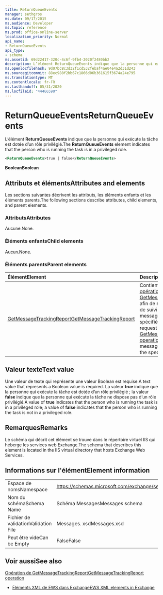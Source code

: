 ```yaml
---
title: ReturnQueueEvents
manager: sethgros
ms.date: 09/17/2015
ms.audience: Developer
ms.topic: reference
ms.prod: office-online-server
localization_priority: Normal
api_name:
- ReturnQueueEvents
api_type:
- schema
ms.assetid: 69d22417-320c-4c6f-9fb4-2020f2480bb2
description: L’élément ReturnQueueEvents indique que la personne qui exécute la tâche est dotée d’un rôle privilégié.
ms.openlocfilehash: 9d07bc8c3d32f1cd532febaf4ae04e4a2d31d243
ms.sourcegitcommit: 88ec988f2bb67c1866d06b361615f3674a24e795
ms.translationtype: MT
ms.contentlocale: fr-FR
ms.lasthandoff: 05/31/2020
ms.locfileid: "44466590"
---
```

# <a name="returnqueueevents"></a><span data-ttu-id="59e5a-103">ReturnQueueEvents</span><span class="sxs-lookup"><span data-stu-id="59e5a-103">ReturnQueueEvents</span></span>

<span data-ttu-id="59e5a-104">L’élément **ReturnQueueEvents** indique que la personne qui exécute la tâche est dotée d’un rôle privilégié.</span><span class="sxs-lookup"><span data-stu-id="59e5a-104">The **ReturnQueueEvents** element indicates that the person who is running the task is in a privileged role.</span></span> 
  
```XML
<ReturnQueueEvents>true | false</ReturnQueueEvents>
```

 <span data-ttu-id="59e5a-105">**Boolean**</span><span class="sxs-lookup"><span data-stu-id="59e5a-105">**Boolean**</span></span>
## <a name="attributes-and-elements"></a><span data-ttu-id="59e5a-106">Attributs et éléments</span><span class="sxs-lookup"><span data-stu-id="59e5a-106">Attributes and elements</span></span>

<span data-ttu-id="59e5a-107">Les sections suivantes décrivent les attributs, les éléments enfants et les éléments parents.</span><span class="sxs-lookup"><span data-stu-id="59e5a-107">The following sections describe attributes, child elements, and parent elements.</span></span>
  
### <a name="attributes"></a><span data-ttu-id="59e5a-108">Attributs</span><span class="sxs-lookup"><span data-stu-id="59e5a-108">Attributes</span></span>

<span data-ttu-id="59e5a-109">Aucune.</span><span class="sxs-lookup"><span data-stu-id="59e5a-109">None.</span></span>
  
### <a name="child-elements"></a><span data-ttu-id="59e5a-110">Éléments enfants</span><span class="sxs-lookup"><span data-stu-id="59e5a-110">Child elements</span></span>

<span data-ttu-id="59e5a-111">Aucun.</span><span class="sxs-lookup"><span data-stu-id="59e5a-111">None.</span></span>
  
### <a name="parent-elements"></a><span data-ttu-id="59e5a-112">Éléments parents</span><span class="sxs-lookup"><span data-stu-id="59e5a-112">Parent elements</span></span>

|<span data-ttu-id="59e5a-113">**Élément**</span><span class="sxs-lookup"><span data-stu-id="59e5a-113">**Element**</span></span>|<span data-ttu-id="59e5a-114">**Description**</span><span class="sxs-lookup"><span data-stu-id="59e5a-114">**Description**</span></span>|
|:-----|:-----|
|[<span data-ttu-id="59e5a-115">GetMessageTrackingReport</span><span class="sxs-lookup"><span data-stu-id="59e5a-115">GetMessageTrackingReport</span></span>](getmessagetrackingreport.md) <br/> |<span data-ttu-id="59e5a-116">Contient la demande pour l' [opération GetMessageTrackingReport](getmessagetrackingreport-operation.md) afin de récupérer le rapport de suivi complet des messages pour l’ID spécifié.</span><span class="sxs-lookup"><span data-stu-id="59e5a-116">Contains the request for the [GetMessageTrackingReport operation](getmessagetrackingreport-operation.md) to retrieve the full message tracking report for the specified ID.</span></span>  <br/> |
   
## <a name="text-value"></a><span data-ttu-id="59e5a-117">Valeur texte</span><span class="sxs-lookup"><span data-stu-id="59e5a-117">Text value</span></span>

<span data-ttu-id="59e5a-118">Une valeur de texte qui représente une valeur Boolean est requise.</span><span class="sxs-lookup"><span data-stu-id="59e5a-118">A text value that represents a Boolean value is required.</span></span> <span data-ttu-id="59e5a-119">La valeur **true** indique que la personne qui exécute la tâche est dotée d’un rôle privilégié ; la valeur **false** indique que la personne qui exécute la tâche ne dispose pas d’un rôle privilégié.</span><span class="sxs-lookup"><span data-stu-id="59e5a-119">A value of **true** indicates that the person who is running the task is in a privileged role; a value of **false** indicates that the person who is running the task is not in a privileged role.</span></span> 
  
## <a name="remarks"></a><span data-ttu-id="59e5a-120">Remarques</span><span class="sxs-lookup"><span data-stu-id="59e5a-120">Remarks</span></span>

<span data-ttu-id="59e5a-121">Le schéma qui décrit cet élément se trouve dans le répertoire virtuel IIS qui héberge les services web Exchange.</span><span class="sxs-lookup"><span data-stu-id="59e5a-121">The schema that describes this element is located in the IIS virtual directory that hosts Exchange Web Services.</span></span>
  
## <a name="element-information"></a><span data-ttu-id="59e5a-122">Informations sur l'élément</span><span class="sxs-lookup"><span data-stu-id="59e5a-122">Element information</span></span>

|||
|:-----|:-----|
|<span data-ttu-id="59e5a-123">Espace de noms</span><span class="sxs-lookup"><span data-stu-id="59e5a-123">Namespace</span></span>  <br/> |https://schemas.microsoft.com/exchange/services/2006/messages  <br/> |
|<span data-ttu-id="59e5a-124">Nom du schéma</span><span class="sxs-lookup"><span data-stu-id="59e5a-124">Schema Name</span></span>  <br/> |<span data-ttu-id="59e5a-125">Schéma Messages</span><span class="sxs-lookup"><span data-stu-id="59e5a-125">Messages schema</span></span>  <br/> |
|<span data-ttu-id="59e5a-126">Fichier de validation</span><span class="sxs-lookup"><span data-stu-id="59e5a-126">Validation File</span></span>  <br/> |<span data-ttu-id="59e5a-127">Messages. xsd</span><span class="sxs-lookup"><span data-stu-id="59e5a-127">Messages.xsd</span></span>  <br/> |
|<span data-ttu-id="59e5a-128">Peut être vide</span><span class="sxs-lookup"><span data-stu-id="59e5a-128">Can be Empty</span></span>  <br/> |<span data-ttu-id="59e5a-129">False</span><span class="sxs-lookup"><span data-stu-id="59e5a-129">False</span></span>  <br/> |
   
## <a name="see-also"></a><span data-ttu-id="59e5a-130">Voir aussi</span><span class="sxs-lookup"><span data-stu-id="59e5a-130">See also</span></span>



[<span data-ttu-id="59e5a-131">Opération de GetMessageTrackingReport</span><span class="sxs-lookup"><span data-stu-id="59e5a-131">GetMessageTrackingReport operation</span></span>](getmessagetrackingreport-operation.md)


- [<span data-ttu-id="59e5a-132">Éléments XML de EWS dans Exchange</span><span class="sxs-lookup"><span data-stu-id="59e5a-132">EWS XML elements in Exchange</span></span>](ews-xml-elements-in-exchange.md)

